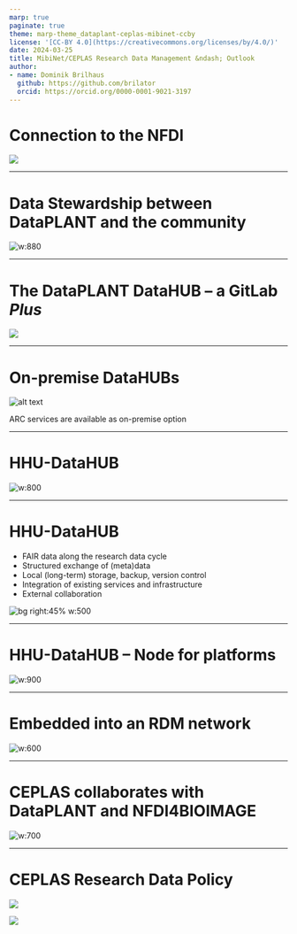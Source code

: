 ```yaml
---
marp: true
paginate: true
theme: marp-theme_dataplant-ceplas-mibinet-ccby
license: '[CC-BY 4.0](https://creativecommons.org/licenses/by/4.0/)'
date: 2024-03-25
title: MibiNet/CEPLAS Research Data Management &ndash; Outlook
author:
- name: Dominik Brilhaus
  github: https://github.com/brilator
  orcid: https://orcid.org/0000-0001-9021-3197
---
```


# Connection to the NFDI

![](../../../img/connection_NFDI.drawio.png)

---

# Data Stewardship between DataPLANT and the community <!-- fit -->

![w:880](./../../../img/DataPLANT_big_collaboration.drawio.png)

---

# The DataPLANT DataHUB &ndash; a GitLab ***Plus***

![](./../../../img/DataHUB-GitLab.drawio.png)

---

# On-premise DataHUBs

![alt text](../../../img/DataHUB-onPremise.drawio.png)

ARC services are available as on-premise option

---

# HHU-DataHUB

![w:800](./../../../img/HHU-DataHUB.drawio.png)

---

# HHU-DataHUB

- FAIR data along the research data cycle
- Structured exchange of (meta)data
- Local (long-term) storage, backup, version control
- Integration of existing services and infrastructure
- External collaboration

![bg right:45% w:500](./../../../img/HHU-DataHUB.drawio.png)

---

# HHU-DataHUB &ndash; Node for platforms


![w:900](./../../../img/ceplas-enablingPlatforms-logos.drawio.png)

---

# Embedded into an RDM network

![w:600](./../../../img/DataHUB-Network-putative.drawio.png)

---

# CEPLAS collaborates with DataPLANT and NFDI4BIOIMAGE <!-- fit -->

![w:700](./../../../img/DataPLANT-collaborationCEPLAS-NFDI4BI.drawio.png)

---

# CEPLAS Research Data Policy

<div class="two-columns">
  <div>
  
  ![](./../../../img/ceplas-policy-title.png)
  
  </div>
  <div>

  ![](./../../../img/ceplas-ARCs.drawio.svg)
    
  </div>
</div>

